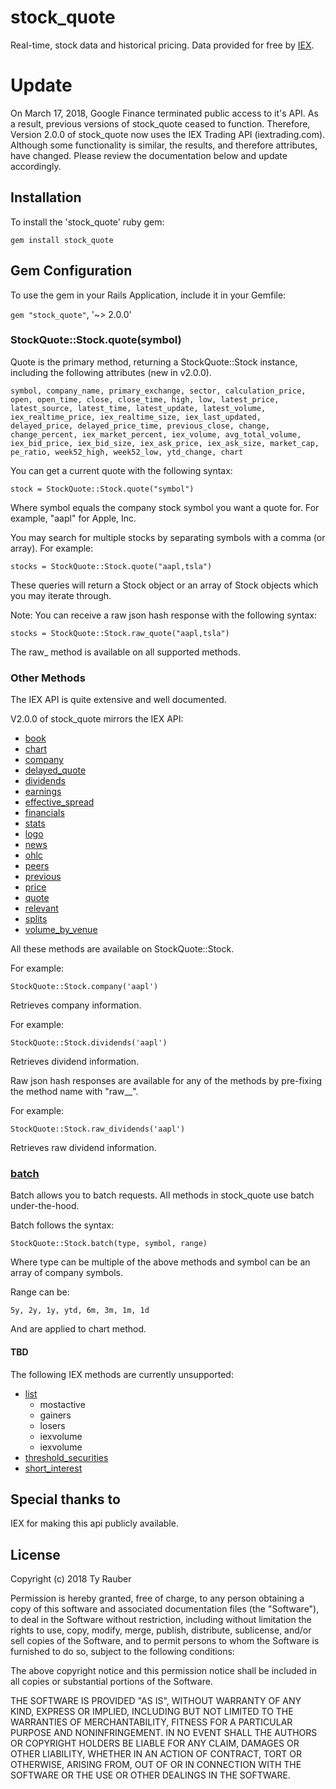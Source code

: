 # stock_quote

Real-time, stock data and historical pricing. Data provided for free by [IEX](https://iextrading.com/developer/).

# Update

On March 17, 2018, Google Finance terminated public access to it's API.  As a result, previous versions of stock_quote ceased to function. Therefore, Version 2.0.0 of stock_quote now uses the IEX Trading API (iextrading.com). Although some functionality is similar, the results, and therefore attributes, have changed. Please review the documentation below and update accordingly. 

## Installation

To install the 'stock_quote' ruby gem:

`gem install stock_quote`

## Gem Configuration

To use the gem in your Rails Application, include it in your Gemfile:

`gem "stock_quote"`, '~> 2.0.0'

### StockQuote::Stock.quote(symbol)

Quote is the primary method, returning a StockQuote::Stock instance, including the following attributes (new in v2.0.0).

`symbol, company_name, primary_exchange, sector, calculation_price, open, open_time, close, close_time, high, low, latest_price, latest_source, latest_time, latest_update, latest_volume, iex_realtime_price, iex_realtime_size, iex_last_updated, delayed_price, delayed_price_time, previous_close, change, change_percent, iex_market_percent, iex_volume, avg_total_volume, iex_bid_price, iex_bid_size, iex_ask_price, iex_ask_size, market_cap, pe_ratio, week52_high, week52_low, ytd_change, chart`

You can get a current quote with the following syntax:

`stock = StockQuote::Stock.quote("symbol")`

Where symbol equals the company stock symbol you want a quote for. For example, "aapl" for Apple, Inc.

You may search for multiple stocks by separating symbols with a comma (or array). For example:

`stocks = StockQuote::Stock.quote("aapl,tsla")`

These queries will return a Stock object or an array of Stock objects which you may iterate through. 

Note: You can receive a raw json hash response with the following syntax:

`stocks = StockQuote::Stock.raw_quote("aapl,tsla")`

The raw_ method is available on all supported methods.

### Other Methods

The IEX API is quite extensive and well documented.

V2.0.0 of stock_quote mirrors the IEX API:

* [book](https://iextrading.com/developer/docs/#book)
* [chart](https://iextrading.com/developer/docs/#chart)
* [company](https://iextrading.com/developer/docs/#company)
* [delayed_quote](https://iextrading.com/developer/docs/#delayed-quote)
* [dividends](https://iextrading.com/developer/docs/#dividends)
* [earnings](https://iextrading.com/developer/docs/#earnings)
* [effective_spread](https://iextrading.com/developer/docs/#effective-spread)
* [financials](https://iextrading.com/developer/docs/#financials)
* [stats](https://iextrading.com/developer/docs/#key-stats)
* [logo](https://iextrading.com/developer/docs/#logo)
* [news](https://iextrading.com/developer/docs/#news)
* [ohlc](https://iextrading.com/developer/docs/#ohlc)
* [peers](https://iextrading.com/developer/docs/#peers)
* [previous](https://iextrading.com/developer/docs/#previous)
* [price](https://iextrading.com/developer/docs/#price)
* [quote](https://iextrading.com/developer/docs/#quote)
* [relevant](https://iextrading.com/developer/docs/#relevant)
* [splits](https://iextrading.com/developer/docs/#splits)
* [volume_by_venue](https://iextrading.com/developer/docs/#volume-by-venue)

All these methods are available on StockQuote::Stock.

For example:

```StockQuote::Stock.company('aapl')```

Retrieves company information.

For example:

```StockQuote::Stock.dividends('aapl')```

Retrieves dividend information.

Raw json hash responses are available for any of the methods by pre-fixing the method name with "raw__".

For example:

```StockQuote::Stock.raw_dividends('aapl')```

Retrieves raw dividend information.

### [batch](https://iextrading.com/developer/docs/#batch-requests)

Batch allows you to batch requests.  All methods in stock_quote use batch under-the-hood.

Batch follows the syntax:

```StockQuote::Stock.batch(type, symbol, range)```

Where type can be multiple of the above methods and symbol can be an array of company symbols.

Range can be:

`5y, 2y, 1y, ytd, 6m, 3m, 1m, 1d`

And are applied to chart method.

#### TBD

The following IEX methods are currently unsupported:

* [list](https://iextrading.com/developer/docs/#list)
  * mostactive
  * gainers
  * losers
  * iexvolume
  * iexvolume
* [threshold_securities](https://iextrading.com/developer/docs/#iex-regulation-sho-threshold-securities-list)
* [short_interest](https://iextrading.com/developer/docs/#iex-short-interest-list)


## Special thanks to

IEX for making this api publicly available.


## License

Copyright (c) 2018 Ty Rauber

Permission is hereby granted, free of charge, to any person obtaining a copy
of this software and associated documentation files (the "Software"), to deal
in the Software without restriction, including without limitation the rights
to use, copy, modify, merge, publish, distribute, sublicense, and/or sell
copies of the Software, and to permit persons to whom the Software is
furnished to do so, subject to the following conditions:

The above copyright notice and this permission notice shall be included in
all copies or substantial portions of the Software.

THE SOFTWARE IS PROVIDED "AS IS", WITHOUT WARRANTY OF ANY KIND, EXPRESS OR
IMPLIED, INCLUDING BUT NOT LIMITED TO THE WARRANTIES OF MERCHANTABILITY,
FITNESS FOR A PARTICULAR PURPOSE AND NONINFRINGEMENT. IN NO EVENT SHALL THE
AUTHORS OR COPYRIGHT HOLDERS BE LIABLE FOR ANY CLAIM, DAMAGES OR OTHER
LIABILITY, WHETHER IN AN ACTION OF CONTRACT, TORT OR OTHERWISE, ARISING FROM,
OUT OF OR IN CONNECTION WITH THE SOFTWARE OR THE USE OR OTHER DEALINGS IN
THE SOFTWARE.
